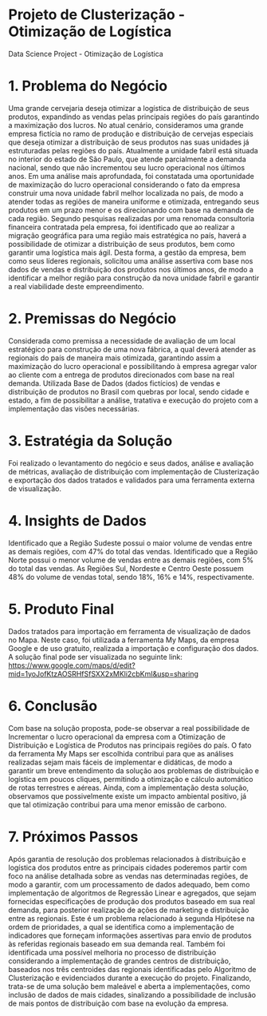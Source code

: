 # Projeto de Clusterização - Otimização de Logística

Data Science Project - Otimização de Logística


# 1. Problema do Negócio
Uma grande cervejaria deseja otimizar a logística de distribuição de seus produtos, expandindo as vendas pelas principais regiões do país garantindo a maximização dos lucros.
No atual cenário, consideramos uma grande empresa fictícia no ramo de produção e distribuição de cervejas especiais que deseja otimizar a distribuição de seus produtos nas suas unidades já estruturadas pelas regiões do país.
Atualmente a unidade fabril está situada no interior do estado de São Paulo, que atende parcialmente a demanda nacional, sendo que não incrementou seu lucro operacional nos últimos anos. Em uma análise mais aprofundada, foi constatada uma oportunidade de maximização do lucro operacional considerando o fato da empresa construir uma nova unidade fabril melhor localizada no país, de modo a atender todas as regiões de maneira uniforme e otimizada, entregando seus produtos em um prazo menor e os direcionando com base na demanda de cada região.
Segundo pesquisas realizadas por uma renomada consultoria financeira contratada pela empresa, foi identificado que ao realizar a migração geográfica para uma região mais estratégica no país, haverá a possibilidade de otimizar a distribuição de seus produtos, bem como garantir uma logística mais ágil.
Desta forma, a gestão da empresa, bem como seus líderes regionais, solicitou uma análise assertiva com base nos dados de vendas e distribuição dos produtos nos últimos anos, de modo a identificar a melhor região para construção da nova unidade fabril e garantir a real viabilidade deste empreendimento.

# 2. Premissas do Negócio
Considerada como premissa a necessidade de avaliação de um local estratégico para construção de uma nova fábrica, a qual deverá atender as regionais do país de maneira mais otimizada, garantindo assim a maximização do lucro operacional e possibilitando à empresa agregar valor ao cliente com a entrega de produtos direcionados com base na real demanda.
Utilizada Base de Dados (dados fictícios) de vendas e distribuição de produtos no Brasil com quebras por local, sendo cidade e estado, a fim de possibilitar a análise, tratativa e execução do projeto com a implementação das visões necessárias.



# 3. Estratégia da Solução
Foi realizado o levantamento do negócio e seus dados, análise e avaliação de métricas, avaliação de distribuição com implementação de Clusterização e exportação dos dados tratados e validados para uma ferramenta externa de visualização.

# 4. Insights de Dados
Identificado que a Região Sudeste possui o maior volume de vendas entre as demais regiões, com 47% do total das vendas.
Identificado que a Região Norte possui o menor volume de vendas entre as demais regiões, com 5% do total das vendas.
As Regiões Sul, Nordeste e Centro Oeste possuem 48% do volume de vendas total, sendo 18%, 16% e 14%, respectivamente.

# 5. Produto Final
Dados tratados para importação em ferramenta de visualização de dados no Mapa.
Neste caso, foi utilizada a ferramenta My Maps, da empresa Google e de uso gratuito, realizada a importação e configuração dos dados. A solução final pode ser visualizada no seguinte link: https://www.google.com/maps/d/edit?mid=1yoJofKtzAOSRHfSfSXX2xMKli2cbKmI&usp=sharing

# 6. Conclusão
Com base na solução proposta, pode-se observar a real possibilidade de Incrementar o lucro operacional da empresa com a Otimização de Distribuição e Logística de Produtos nas principais regiões do país.
O fato da ferramenta My Maps ser escolhida contribui para que as análises realizadas sejam mais fáceis de implementar e didáticas, de modo a garantir um breve entendimento da solução aos problemas de distribuição e logística em poucos cliques, permitindo a otimização e cálculo automático de rotas terrestres e aéreas.
Ainda, com a implementação desta solução, observamos que possivelmente existe um impacto ambiental positivo, já que tal otimização contribui para uma menor emissão de carbono.

# 7. Próximos Passos
Após garantia de resolução dos problemas relacionados à distribuição e logística dos produtos entre as principais cidades poderemos partir com foco na análise detalhada sobre as vendas nas determinadas regiões, de modo a garantir, com um processamento de dados adequado, bem como implementação de algoritmos de Regressão Linear e agregados, que sejam fornecidas especificações de produção dos produtos baseado em sua real demanda, para posterior realização de ações de marketing e distribuição entre as regionais. Este é um problema relacionado à segunda Hipótese na ordem de prioridades, a qual se identifica como a implementação de indicadores que forneçam informações assertivas para envio de produtos às referidas regionais baseado em sua demanda real.
Também foi identificada uma possível melhoria no processo de distribuição considerando a implementação de grandes centros de distribuição, baseados nos três centroides das regionais identificadas pelo Algoritmo de Clusterização e evidenciados durante a execução do projeto.
Finalizando, trata-se de uma solução bem maleável e aberta a implementações, como inclusão de dados de mais cidades, sinalizando a possibilidade de inclusão de mais pontos de distribuição com base na evolução da empresa.
